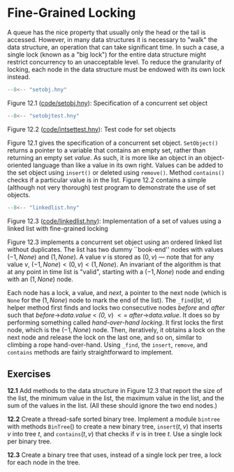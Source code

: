 
# Fine-Grained Locking 

A queue has the nice property that usually only the head or the tail is
accessed. However, in many data structures it is necessary to "walk" the
data structure, an operation that can take significant time. In such a
case, a single lock (known as a "big lock") for the entire data
structure might restrict concurrency to an unacceptable level. To reduce
the granularity of locking, each node in the data structure must be
endowed with its own lock instead.


```python title="setobj.hny"
--8<-- "setobj.hny"
```

<figcaption>Figure 12.1 (<a href=https://harmony.cs.cornell.edu/code/code/setobj.hny>code/setobj.hny</a>): 
Specification of a concurrent set object </figcaption>

```python title="setobjtest.hny"
--8<-- "setobjtest.hny"
```

<figcaption>Figure 12.2 (<a href=https://harmony.cs.cornell.edu/code/setobjtest.hny>code/intsettest.hny</a>): 
Test code for set objects</figcaption>

Figure 12.1 gives the specification of a concurrent set object.
`SetObject()` returns a pointer to a variable that contains an empty
set, rather than returning an empty set *value*. As such, it is more
like an object in an object-oriented language than like a value in its
own right. Values can be added to the set object using `insert()` or
deleted using `remove()`. Method `contains()` checks if a particular
value is in the list. Figure 12.2 contains a simple (although not
very thorough) test program to demonstrate the use of set objects.


```python title="linkedlist.hny"
--8<-- "linkedlist.hny"
```

<figcaption>Figure 12.3 (<a href=https://harmony.cs.cornell.edu/code/linkedlist.hny>code/linkedlist.hny</a>): 
Implementation of a set of values using a linked list with
fine-grained locking </figcaption>

Figure 12.3 implements a concurrent set object using an ordered linked list without duplicates.
The list has two dummy ``book-end'' nodes with values $(-1, None)$ and
$(1, None)$.  A value $v$ is stored as $(0, v)$ &mdash; note that for
any value $v$, $(-1, None) < (0, v) < (1, None)$. An invariant of the algorithm is that at any point
in time list is "valid", starting with a $(-1, None)$ node and ending
with an $(1, None)$ node.

Each node has a lock, a value, and *next*, a pointer to the next node
(which is `None` for the $(1, None)$ node to mark the end of the list). The `_find`(*lst*, *v*) helper
method first finds and locks two consecutive nodes *before* and *after*
such that *before*->*data*.*value* $<$ *(0, v*) $<=$
*after*->*data*.*value*. It does so by performing something
called *hand-over-hand locking*. It first locks the first node, which is
the $(-1, None)$ node. Then, iteratively, it obtains a lock on the next node
and release the lock on the last one, and so on, similar to climbing a
rope hand-over-hand. Using `_find`, the `insert`, `remove`, and
`contains` methods are fairly straightforward to implement.

## Exercises 


**12.1** Add methods to the data structure in Figure 12.3 that report the
size of the list, the minimum value in the list, the maximum value in
the list, and the sum of the values in the list. (All these should
ignore the two end nodes.)

**12.2** Create a thread-safe sorted binary tree. Implement a module `bintree`
with methods $\mathtt{BinTree}()$ to create a new binary tree,
$\mathtt{insert}(t, v)$ that inserts *v* into tree *t*, and
$\mathtt{contains}(t, v)$ that checks if *v* is in tree *t*. Use a
single lock per binary tree.

**12.3** Create a binary tree that uses, instead of a single lock per tree, a
lock for each node in the tree.

